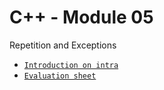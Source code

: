 # C++ - Module 05
Repetition and Exceptions <br>
- [`Introduction on intra`](https://elearning.intra.42.fr/notions/piscine-c-d05-nested-classes-and-exceptions/subnotions)
- [`Evaluation sheet`](https://42evals.me/Cursus/CPP05/)
